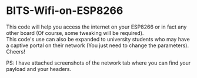 # BITS-Wifi-on-ESP8266
This code will help you access the internet on your ESP8266 or in fact any other board (Of course, some tweaking will be required). <br/>
This code's use can also be expanded to university students who may have a captive portal on their network (You just need to change the parameters).<br/>
Cheers!

PS: I have attached screenshots of the network tab where you can find your payload and your headers.
